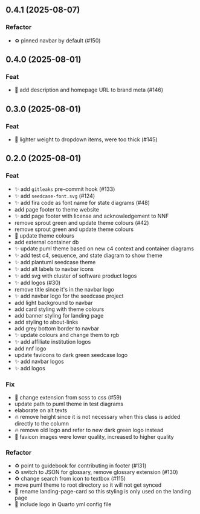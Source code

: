 ## 0.4.1 (2025-08-07)

### Refactor

- :recycle: pinned navbar by default (#150)

## 0.4.0 (2025-08-01)

### Feat

- :memo: add description and homepage URL to brand meta (#146)

## 0.3.0 (2025-08-01)

### Feat

- :lipstick: lighter weight to dropdown items, were too thick (#145)

## 0.2.0 (2025-08-01)

### Feat

- :sparkles: add `gitleaks` pre-commit hook (#133)
- :sparkles: add `seedcase-font.svg` (#124)
- :sparkles: add fira code as font name for state diagrams (#48)
- add page footer to theme website
- :sparkles: add page footer with license and acknowledgement to NNF
- remove sprout green and update theme colours (#42)
- remove sprout green and update theme colours
- :lipstick: update theme colours
- add external container db
- :sparkles: update puml theme based on new c4 context and container diagrams
- :sparkles: add test c4, sequence, and state diagram to show theme
- :sparkles: add plantuml seedcase theme
- :sparkles: add alt labels to navbar icons
- :sparkles: add svg with cluster of software product logos
- ✨ add logos (#30)
- remove title since it's in the navbar logo
- :sparkles: add navbar logo for the seedcase project
- add light background to navbar
- add card styling with theme colours
- add banner styling for landing page
- add styling to about-links
- add grey bottom border to navbar
- :sparkles: update colours and change them to rgb
- :sparkles: add affiliate institution logos
- add nnf logo
- update favicons to dark green seedcase logo
- :sparkles: add navbar logos
- :sparkles: add logos

### Fix

- :bug: change extension from scss to css (#59)
- update path to puml theme in test diagrams
- elaborate on alt texts
- :fire: remove height since it is not necessary when this class is added directly to the column
- :fire: remove old logo and refer to new dark green logo instead
- :bug: favicon images were lower quality, increased to higher quality

### Refactor

- :recycle: point to guidebook for contributing in footer (#131)
- :recycle: switch to JSON for glossary, remove glossary extension (#130)
- :recycle: change search from icon to textbox (#115)
- move puml theme to root directory so it will not get synced
- :art: rename landing-page-card so this styling is only used on the landing page
- :wrench: include logo in Quarto yml config file
